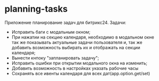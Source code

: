 # planning-tasks
Приложение планирование задач для битрикс24.
Задачи:
- Исправить баги с модальным окном;
- При нажатии на секцию календаря, необходимо в модальном окне так же показывать актуальные задачи пользователя и, так же добавить возможность выбирать их и отображать на секции календаря;
- Вынести кнпоку "запланировать задачу";
- Исправить ошибки при открытии модального окна на изменить;
- Добавить возможность в настройках указать рабочие часы
- Сохранять все ивенты календаря для всех дат(app.option.get/set)
